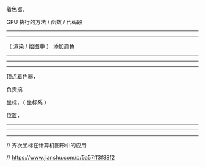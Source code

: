 着色器，


GPU 执行的方法 / 函数 / 代码段



<hr>



<hr>



（   渲染 / 绘图中  ） 添加颜色




<hr>



<hr>



<hr>


顶点着色器，


负责搞

坐标，（    坐标系     ）

位置， 

<hr>



<hr>



<hr>



//  齐次坐标在计算机图形中的应用


//  https://www.jianshu.com/p/5a57ff3f88f2
